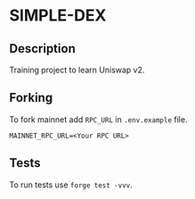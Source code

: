 # SIMPLE-DEX

## Description
Training project to learn Uniswap v2.

## Forking
To fork mainnet add `RPC_URL` in `.env.example` file.
```
MAINNET_RPC_URL=<Your RPC URL>
```
 
## Tests
To run tests use `forge test -vvv`.